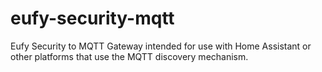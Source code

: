 # eufy-security-mqtt
Eufy Security to MQTT Gateway intended for use with Home Assistant or other platforms that use the MQTT discovery mechanism.
